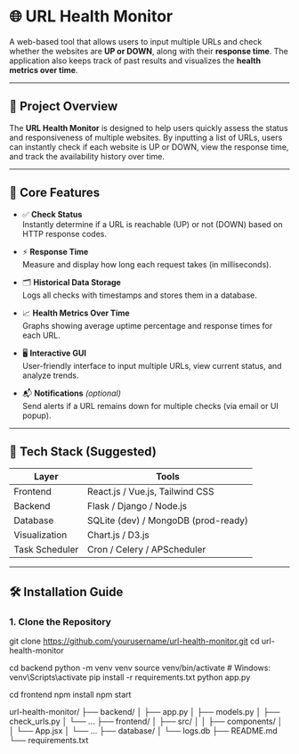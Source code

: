 # 🌐 URL Health Monitor

A web-based tool that allows users to input multiple URLs and check whether the websites are **UP or DOWN**, along with their **response time**. The application also keeps track of past results and visualizes the **health metrics over time**.

---

## 🧠 Project Overview

The **URL Health Monitor** is designed to help users quickly assess the status and responsiveness of multiple websites. By inputting a list of URLs, users can instantly check if each website is UP or DOWN, view the response time, and track the availability history over time.

---

## 🚀 Core Features

- ✅ **Check Status**  
  Instantly determine if a URL is reachable (UP) or not (DOWN) based on HTTP response codes.

- ⚡ **Response Time**  
  Measure and display how long each request takes (in milliseconds).

- 🗂️ **Historical Data Storage**  
  Logs all checks with timestamps and stores them in a database.

- 📈 **Health Metrics Over Time**  
  Graphs showing average uptime percentage and response times for each URL.

- 🖥️ **Interactive GUI**  
  User-friendly interface to input multiple URLs, view current status, and analyze trends.

- 📬 **Notifications** *(optional)*  
  Send alerts if a URL remains down for multiple checks (via email or UI popup).

---

## 🧱 Tech Stack (Suggested)

| Layer      | Tools                                 |
|------------|----------------------------------------|
| Frontend   | React.js / Vue.js, Tailwind CSS        |
| Backend    | Flask / Django / Node.js               |
| Database   | SQLite (dev) / MongoDB (prod-ready)    |
| Visualization | Chart.js / D3.js                    |
| Task Scheduler | Cron / Celery / APScheduler        |

---

## 🛠️ Installation Guide

### 1. Clone the Repository
git clone https://github.com/yourusername/url-health-monitor.git
cd url-health-monitor

cd backend
python -m venv venv
source venv/bin/activate  # Windows: venv\Scripts\activate
pip install -r requirements.txt
python app.py

cd frontend
npm install
npm start

url-health-monitor/
├── backend/
│   ├── app.py
│   ├── models.py
│   ├── check_urls.py
│   └── ...
├── frontend/
│   ├── src/
│   │   ├── components/
│   │   └── App.jsx
│   └── ...
├── database/
│   └── logs.db
├── README.md
└── requirements.txt


